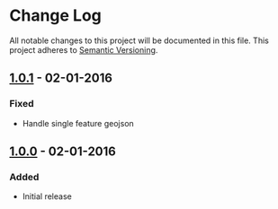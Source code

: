 # Change Log
All notable changes to this project will be documented in this file.
This project adheres to [Semantic Versioning](http://semver.org/).

## [1.0.1] - 02-01-2016
### Fixed
* Handle single feature geojson

## [1.0.0] - 02-01-2016
### Added
* Initial release

[1.0.1]: https://github.com/dmfenton/feature-parser/compare/v1.0.0..v1.0.1
[1.0.0]: https://github.com/dmfenton/feature-parser/releases/tag/v1.0.0
